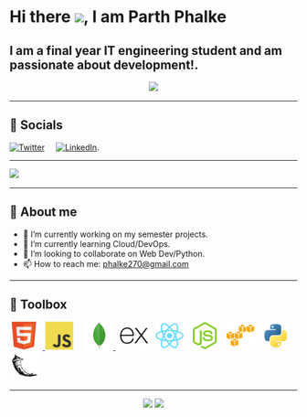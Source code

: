 # Hi there <img src="https://raw.githubusercontent.com/MartinHeinz/MartinHeinz/master/wave.gif" width="30px">, I am Parth Phalke
## I am a final year IT engineering student and am passionate about development!.

<p align="center">
  <img src="https://komarev.com/ghpvc/?username=Parth-ops&label=PROFILE+VIEWS">  
</p>

---
## 📶 Socials
[![Twitter](https://img.shields.io/twitter/url?style=social&url=https%3A%2F%2Ftwitter.com%2Fphalke270)](https://twitter.com/phalke270) &nbsp; &nbsp;
[![LinkedIn](https://img.shields.io/badge/LinkedIn-blue?style=flat&logo=linkedin&labelColor=blue)](https://www.linkedin.com/in/parth-phalke-5855091a3).

---

<img src="https://activity-graph.herokuapp.com/graph?username=Parth-ops&bg_color=0f2d3d&color=1cadfb&line=1cadfb&point=1cadfb&area=true&hide_border=true">

---

## 👋 About me

- 🔭 I’m currently working on my semester projects.
- 🌱 I’m currently learning Cloud/DevOps.
- 👯 I’m looking to collaborate on Web Dev/Python.
- 📫 How to reach me: phalke270@gmail.com

---
## 🧰 Toolbox

<a href="https://www.w3schools.com/html/"><img src="https://github.com/devicons/devicon/blob/master/icons/html5/html5-original.svg" alt="HTML5 Logo" width="50" height="50"/></a> &nbsp;<a href="https://www.w3schools.com/js/"> <img src="https://github.com/devicons/devicon/blob/master/icons/javascript/javascript-original.svg" alt="JavaScript Logo" width="50" height="50"/></a> &nbsp; &nbsp; <a href="https://www.mongodb.com/"><img src="https://github.com/devicons/devicon/blob/master/icons/mongodb/mongodb-original.svg" alt="MongoDB Logo" width="50" height="50"/> </a>&nbsp; <a href="https://expressjs.com/"><img src="https://github.com/devicons/devicon/blob/master/icons/express/express-original.svg" alt="Express Logo" width="50" height="50"/></a> &nbsp; <a href="https://reactjs.org/"><img src="https://github.com/devicons/devicon/blob/master/icons/react/react-original.svg" alt="React Logo" width="50" height="50"/></a> &nbsp; <a href="https://nodejs.org/en/"> <img src="https://github.com/devicons/devicon/blob/master/icons/nodejs/nodejs-original.svg" alt="NodeJS Logo" width="50" height="50"/></a>  &nbsp; <a href="https://aws.amazon.com/"><img src="https://github.com/devicons/devicon/blob/master/icons/amazonwebservices/amazonwebservices-original.svg" alt="AWS Logo" width="50" height="50"/></a> &nbsp; <a href="https://www.python.org/"><img src="https://github.com/devicons/devicon/blob/master/icons/python/python-original.svg" alt="Python Logo" width="50" height="50"/></a> &nbsp; <a href="https://flask.palletsprojects.com/en/2.2.x/"><img src="https://github.com/devicons/devicon/blob/master/icons/flask/flask-original.svg" alt="Flask Logo" width="50" height="50"/></a>

---
<p align="center">
  <img width="48%" src="https://github-readme-stats.vercel.app/api?username=Parth-ops&show_icons=true&theme=tokyonight" />
  <img width="48%" src="https://github-readme-streak-stats.herokuapp.com/?user=Parth-ops&theme=tokyonight" />
</p>


<!--
**Parth-ops/Parth-ops** is a ✨ _special_ ✨ repository because its `README.md` (this file) appears on your GitHub profile.

Here are some ideas to get you started:

- 🔭 I’m currently working on ...
- 🌱 I’m currently learning ...
- 👯 I’m looking to collaborate on ...
- 🤔 I’m looking for help with ...
- 💬 Ask me about ...
- 📫 How to reach me: ...
- 😄 Pronouns: ...
- ⚡ Fun fact: ...
-->
